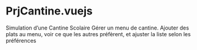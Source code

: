 # PrjCantine.vuejs
Simulation d’une Cantine Scolaire  Gérer un menu de cantine. Ajouter des plats au menu, voir ce que les autres préfèrent, et ajuster la liste selon les préférences
